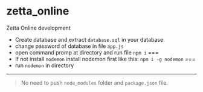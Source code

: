 # zetta_online
Zetta Online development

- Create database and extract `database.sql` in your database.
- change password of database in file `app.js`
- open command promp at directory and run file `npm i`
=== 
- If not install ``nodemon`` install nodemon first like this:
`npm i -g nodemon`
===
- run  `nodemon` in directory

_______________

> No need to push `node_modules` folder and `package.json` file.